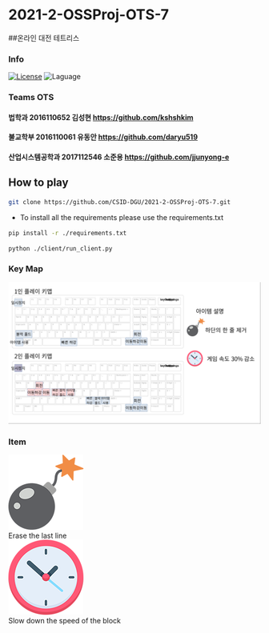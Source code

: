 # 2021-2-OSSProj-OTS-7
##온라인 대전 테트리스
### Info
[![License](https://img.shields.io/badge/license-MIT-green.svg)](https://www.olis.or.kr/license/Detailselect.do?lId=1006)
![Laguage](https://img.shields.io/badge/python-3.9.7-blue.svg)

### Teams OTS
#### 법학과 2016110652 김성현 https://github.com/kshshkim
#### 불교학부 2016110061 유동안 https://github.com/daryu519
#### 산업시스템공학과 2017112546 소준용 https://github.com/jjunyong-e



## How to play
 

```bash
git clone https://github.com/CSID-DGU/2021-2-OSSProj-OTS-7.git
```
- To install all the requirements please use the requirements.txt
```bash
pip install -r ./requirements.txt
```
```bash
python ./client/run_client.py  
```

### Key Map
![](client/assets/img/help.png)

### Item
![](client/assets/img/bomb.png) 
<br>
Erase the last line
<br>
![](client/assets/img/clock.png)
<br>
Slow down the speed of the block
</br>
